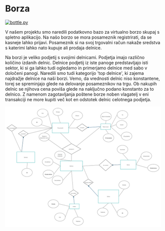 ﻿# Borza

[![bottle.py](https://mybinder.org/badge_logo.svg)](https://mybinder.org/v2/gh/jan248/Borza/master?urlpath=proxy/8080/) 

V našem projektu smo naredili podatkovno bazo za virtualno borzo skupaj s spletno aplikacijo.
Na našo borzo se mora posameznik registrirati, da se kasneje lahko prijavi. Posameznik si na svoj trgovalni račun nakaže sredstva s katerimi lahko nato kupuje ali prodaja delnice.

Na borzi je veliko podjetij s svojimi delnicami. Podjetja imajo različno količino izdanih delnic. Delnice podjetij iz iste panoge predstavljajo isti sektor, ki si ga lahko tudi ogledamo in primerjamo delnice med sabo v določeni panogi.
Naredili smo tudi kategorijo 'top delnice', ki zajema najdražje delnice na naši borzi. Vemo, da vrednosti delnic niso konstantene, torej se spreminjajo glede na delovanje posameznikov na trgu. Ob nakupih delnic se njihova cena poviša glede na naključno podano konstanto za to delnico. 
Z namenom zagotavljanja poštene borze noben vlagatelj v eni transakciji ne more kupiti več kot en odstotek delnic celotnega podjetja.





![Er diagram](ERdiagram.png)



